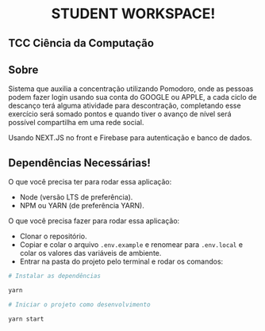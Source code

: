 <h1 align="center">STUDENT WORKSPACE!</h1>
<h2 align="left">TCC Ciência da Computação</h2>

## Sobre
Sistema que auxilia a concentração utilizando Pomodoro, onde as pessoas podem
fazer login usando sua conta do GOOGLE ou APPLE, a cada ciclo de descanço terá
alguma atividade para descontração, completando esse exercício será somado pontos
e quando tiver o avanço de nível será possível compartilha em uma rede social.

Usando NEXT.JS no front e Firebase para autenticação e banco de dados.

## Dependências Necessárias!
O que você precisa ter para rodar essa aplicação:
- Node (versão LTS de preferência).
- NPM ou YARN (de preferência YARN).

O que você precisa fazer para rodar essa aplicação:
- Clonar o repositório.
- Copiar e colar o arquivo `.env.example` e renomear para `.env.local` e colar os valores das variáveis de ambiente.
- Entrar na pasta do projeto pelo terminal e rodar os comandos:

```bash
# Instalar as dependências

yarn
```
```bash
# Iniciar o projeto como desenvolvimento

yarn start
```

<!-- This is a [Next.js](https://nextjs.org/) project bootstrapped with [`create-next-app`](https://github.com/vercel/next.js/tree/canary/packages/create-next-app).

## Getting Started

First, run the development server:

```bash
npm run dev
# or
yarn dev
```

Open [http://localhost:3000](http://localhost:3000) with your browser to see the result.

You can start editing the page by modifying `pages/index.tsx`. The page auto-updates as you edit the file.

[API routes](https://nextjs.org/docs/api-routes/introduction) can be accessed on [http://localhost:3000/api/hello](http://localhost:3000/api/hello). This endpoint can be edited in `pages/api/hello.ts`.

The `pages/api` directory is mapped to `/api/*`. Files in this directory are treated as [API routes](https://nextjs.org/docs/api-routes/introduction) instead of React pages.

## Learn More

To learn more about Next.js, take a look at the following resources:

- [Next.js Documentation](https://nextjs.org/docs) - learn about Next.js features and API.
- [Learn Next.js](https://nextjs.org/learn) - an interactive Next.js tutorial.

You can check out [the Next.js GitHub repository](https://github.com/vercel/next.js/) - your feedback and contributions are welcome!

## Deploy on Vercel

The easiest way to deploy your Next.js app is to use the [Vercel Platform](https://vercel.com/new?utm_medium=default-template&filter=next.js&utm_source=create-next-app&utm_campaign=create-next-app-readme) from the creators of Next.js.

Check out our [Next.js deployment documentation](https://nextjs.org/docs/deployment) for more details. -->
